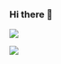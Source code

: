 ### Hi there 👋

<!--
**RGPRafael/RGPRafael** is a ✨ _special_ ✨ repository because its `README.md` (this file) appears on your GitHub profile.

Here are some ideas to get you started:

- 🔭 I’m currently working on ...
- 🌱 I’m currently learning ...
- 👯 I’m looking to collaborate on ...
- 🤔 I’m looking for help with ...
- 💬 Ask me about ...
- 📫 How to reach me: ...
- 😄 Pronouns: ...
- ⚡ Fun fact: ...
-->
<!-- Markdown approach -->
<img src="https://github-readme-stats.vercel.app/api?username=RGPRafael&show_icons=true"/>

<img src="https://github-readme-stats.vercel.app/api/top-langs?username=RGPRafael&layout=compact"/><!-- Markdown approach -->


